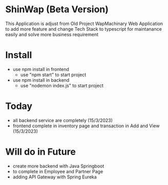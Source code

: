 # ShinWap (Beta Version)
This Application is adjust from Old Project WapMachinary Web Application
to add more feature and change Tech Stack to typescript for maintanance easily and solve more business requirement
# Install
- use npm install in frontend
    - use "npm start" to start project
- use npm install in backend
    - use "nodemon index.js" to start project
# Today
- all backend service are completely (15/3/2023)
- frontend complete in inventory page and transaction in Add and View (15/3/2023)
# Will do in Future
- create more backend with Java Springboot
- to complete in Employee and Partner Page
- adding API Gateway with Spring Eureka
